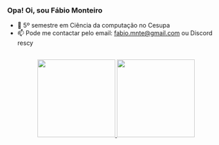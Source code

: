 ### Opa! Oi, sou Fábio Monteiro


- 🔭 5º semestre em Ciência da computação no Cesupa
- 📫 Pode me contactar pelo email: fabio.mnte@gmail.com ou Discord rescy
##
<div align="center">
  <a href="https://github.com/">
  <img height="180em" src="https://github-readme-stats.vercel.app/api?username=fabio-mnte&show_icons=true&theme=tokyonight&include_all_commits=true&count_private=true"/>
  <img height="180em" src="https://github-readme-stats.vercel.app/api/top-langs/?username=fabio-mnte&layout=compact&langs_count=7&theme=tokyonight"/>
</div>
  <div style="display: inline_block"><br>
 </div>
